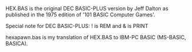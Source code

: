 HEX.BAS is the original DEC BASIC-PLUS version by Jeff Dalton as published in the 1975 edition of '101 BASIC Computer Games'.

Special note for DEC BASIC-PLUS:  ! is REM and & is PRINT

hexapawn.bas is my translation of HEX.BAS to IBM-PC BASIC (MS-BASIC, BASICA).
